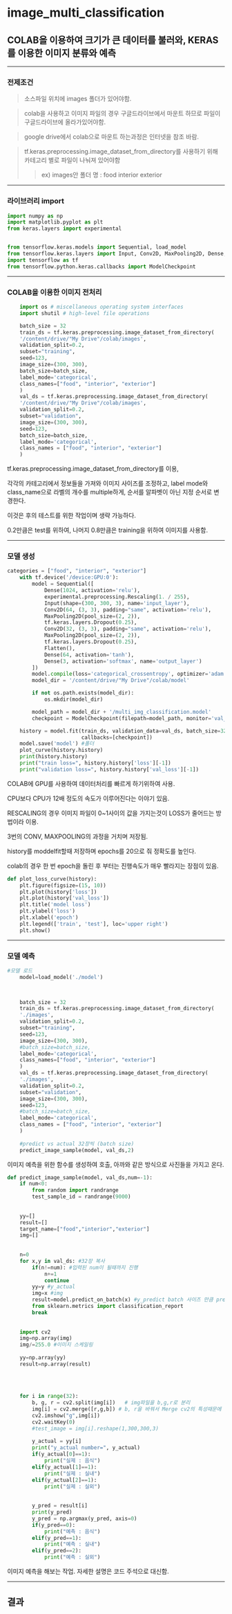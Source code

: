 # image_multi_classification

## COLAB을 이용하여 크기가 큰 데이터를 불러와, KERAS를 이용한 이미지 분류와 예측



------------------------------------------------


### 전제조건
>소스파일 위치에 images 폴더가 있어야함.

>colab을 사용하고 이미지 파일의 경우 구글드라이브에서 마운트 하므로 파일이 구글드라이브에 올라가있어야함.

>google drive에서 colab으로 마운트 하는과정은 인터넷을 참조 바람.

>tf.keras.preprocessing.image_dataset_from_directory를 사용하기 위해 카테고리 별로 파일이 나눠져 있어야함 
>>ex) images안 폴더 명 : food interior exterior


-----------------------------------------------------


### 라이브러리 import

```PYTHON
import numpy as np
import matplotlib.pyplot as plt
from keras.layers import experimental


from tensorflow.keras.models import Sequential, load_model
from tensorflow.keras.layers import Input, Conv2D, MaxPooling2D, Dense, Flatten
import tensorflow as tf
from tensorflow.python.keras.callbacks import ModelCheckpoint
```


--------------------------------------------------------


### COLAB을 이용한 이미지 전처리

```PYTHON
    import os # miscellaneous operating system interfaces
    import shutil # high-level file operations

    batch_size = 32
    train_ds = tf.keras.preprocessing.image_dataset_from_directory(
    '/content/drive/"My Drive"/colab/images',
    validation_split=0.2,
    subset="training",
    seed=123,
    image_size=(300, 300),
    batch_size=batch_size,
    label_mode='categorical',
    class_names=["food", "interior", "exterior"]
    )
    val_ds = tf.keras.preprocessing.image_dataset_from_directory(
    '/content/drive/"My Drive"/colab/images',
    validation_split=0.2,
    subset="validation",
    image_size=(300, 300),
    seed=123,
    batch_size=batch_size,
    label_mode='categorical',
    class_names = ["food", "interior", "exterior"]
    )

```
tf.keras.preprocessing.image_dataset_from_directory를 이용,

각각의 카테고리에서 정보들을 가져와 이미지 사이즈를 조정하고, label mode와 class_name으로 라벨의 개수를 multiple하게, 순서를 알파벳이 아닌 지정 순서로 변경한다.

이것은 후의 테스트를 위한 작업이며 생략 가능하다.

0.2만큼은 test를 위하여, 나머지 0.8만큼은 training을 위하여 이미지를 사용함.


-------------------------------------------------


### 모델 생성

```PYTHON
categories = ["food", "interior", "exterior"]
    with tf.device('/device:GPU:0'):
        model = Sequential([
            Dense(1024, activation='relu'),
            experimental.preprocessing.Rescaling(1. / 255),
            Input(shape=(300, 300, 3), name='input_layer'),
            Conv2D(64, (3, 3), padding="same", activation='relu'),
            MaxPooling2D(pool_size=(2, 2)),
            tf.keras.layers.Dropout(0.25),
            Conv2D(32, (3, 3), padding="same", activation='relu'),
            MaxPooling2D(pool_size=(2, 2)),
            tf.keras.layers.Dropout(0.25),
            Flatten(),
            Dense(64, activation='tanh'),
            Dense(3, activation='softmax', name='output_layer')
        ])
        model.compile(loss='categorical_crossentropy', optimizer='adam', metrics=['accuracy'])
        model_dir = '/content/drive/"My Drive"/colab/model'

        if not os.path.exists(model_dir):
            os.mkdir(model_dir)

        model_path = model_dir + '/multi_img_classification.model'
        checkpoint = ModelCheckpoint(filepath=model_path, monitor='val_loss', verbose=1, save_best_only=True)

    history = model.fit(train_ds, validation_data=val_ds, batch_size=32, epochs=20,
                        callbacks=[checkpoint])
    model.save('model') #폴더
    plot_curve(history.history)
    print(history.history)
    print("train loss=", history.history['loss'][-1])
    print("validation loss=", history.history['val_loss'][-1])
```

COLAB에 GPU를 사용하여 데이터처리를 빠르게 하기위하여 사용.

CPU보다 CPU가 12배 정도의 속도가 이루어진다는 이야기 있음.

RESCALING의 경우 이미지 파일이 0~1사이의 값을 가지는것이 LOSS가 줄어드는 방법이라 이용.

3번의 CONV, MAXPOOLING의 과정을 거치며 저장됨.

history를 moddelfit할때 저장하며 epochs를 20으로 줘 정확도를 높인다. 

colab의 경우 한 번 epoch을 돌린 후 부터는 진행속도가 매우 빨라지는 장점이 있음.


```PYTHON
def plot_loss_curve(history):
    plt.figure(figsize=(15, 10))
    plt.plot(history['loss'])
    plt.plot(history['val_loss'])
    plt.title('model loss')
    plt.ylabel('loss')
    plt.xlabel('epoch')
    plt.legend(['train', 'test'], loc='upper right')
    plt.show()
```


------------------------------------------------




### 모델 예측

```PYTHON
#모델 로드
    model=load_model('./model')
        


    batch_size = 32
    train_ds = tf.keras.preprocessing.image_dataset_from_directory(
    './images',
    validation_split=0.2,
    subset="training",
    seed=123,
    image_size=(300, 300),
    #batch_size=batch_size,
    label_mode='categorical',
    class_names=["food", "interior", "exterior"]
    )
    val_ds = tf.keras.preprocessing.image_dataset_from_directory(
    './images',
    validation_split=0.2,
    subset="validation",
    image_size=(300, 300),
    seed=123,
    #batch_size=batch_size,
    label_mode='categorical',
    class_names = ["food", "interior", "exterior"]
    )
    
    #predict vs actual 32장씩 (batch size)
    predict_image_sample(model, val_ds,2)
```

이미지 예측을 위한 함수를 생성하여 호출, 아까와 같은 방식으로 사진들을 가지고 온다.


```PYTHON
def predict_image_sample(model, val_ds,num=-1):
    if num<0:
        from random import randrange
        test_sample_id = randrange(9000)
        
        
    yy=[]
    result=[]
    target_name=["food","interior","exterior"]
    img=[]
    
    
    n=0
    for x,y in val_ds: #32장 복사
        if(n!=num): #입력된 num이 될때까지 진행
            n+=1
            continue
        yy=y #y_actual
        img=x #img
        result=model.predict_on_batch(x) #y_predict batch 사이즈 만큼 predict함
        from sklearn.metrics import classification_report
        break
    
    
    import cv2
    img=np.array(img)
    img/=255.0 #이미지 스케일링
    
    yy=np.array(yy)
    result=np.array(result)
    
    
    
    
    for i in range(32):
        b, g, r = cv2.split(img[i])   # img파일을 b,g,r로 분리
        img[i] = cv2.merge([r,g,b]) # b, r을 바꿔서 Merge cv2의 특성때문에 진행
        cv2.imshow("g",img[i])
        cv2.waitKey(0)
        #test_image = img[i].reshape(1,300,300,3)
        
        y_actual = yy[i]
        print("y_actual number=", y_actual)
        if(y_actual[0]==1):
            print("실제 : 음식")
        elif(y_actual[1]==1):
            print("실제 : 실내")
        elif(y_actual[2]==1):
            print("실제 : 실외")
        
        
        y_pred = result[i]
        print(y_pred)
        y_pred = np.argmax(y_pred, axis=0)
        if(y_pred==0):
            print("예측 : 음식")
        elif(y_pred==1):
            print("예측 : 실내")
        elif(y_pred==2):
            print("예측 : 실외")

```

이미지 예측을 해보는 작업. 자세한 설명은 코드 주석으로 대신함.




-----------------------------------

## 결과

